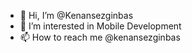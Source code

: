 - 👋 Hi, I’m @Kenansezginbas
- 👀 I’m interested in Mobile Development
- 📫 How to reach me @kenansezginbas

<!---
Kenansezginbas/Kenansezginbas is a ✨ special ✨ repository because its `README.md` (this file) appears on your GitHub profile.
You can click the Preview link to take a look at your changes.
--->
